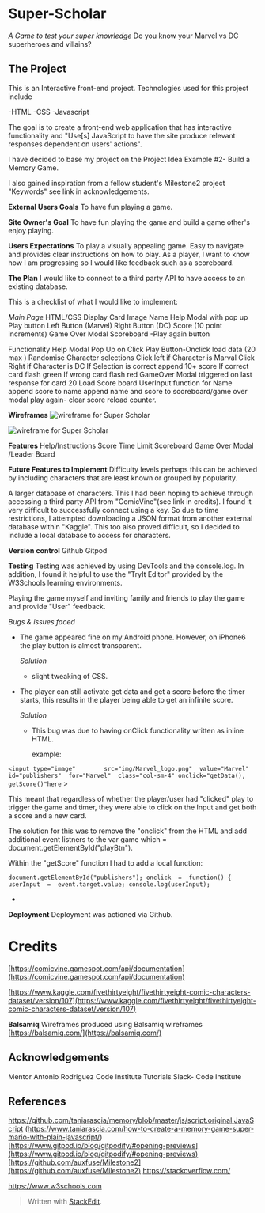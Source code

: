 
# Super-Scholar
*A Game to test your super knowledge*
Do you know your Marvel vs DC superheroes and villains?

## The Project

This is an Interactive front-end project.
Technologies used for this project include

-HTML
-CSS
-Javascript

The goal is to create a front-end web application that has interactive functionality and "Use[s] JavaScript to have the site produce relevant responses dependent on users' actions".

I have decided to base my project on the Project Idea Example #2-
Build a Memory Game.

I also gained inspiration from a fellow student's Milestone2 project "Keywords" see link in acknowledgements. 

**External Users Goals**
To have fun playing a game.

**Site Owner's Goal**
To have fun playing the game and build a game other's enjoy playing.

**Users Expectations**
To play a visually appealing game. Easy to navigate and provides clear instructions on how to play. As a player, I want to know how I am progressing so I would like feedback such as a scoreboard.

**The Plan**
I would like to connect to a third party API to have access to an existing database. 

This is a checklist of what I would like to implement:

*Main Page*
HTML/CSS
Display Card
	Image
	Name
Help Modal with pop up
Play button
Left Button (Marvel)
Right Button (DC)
Score (10 point increments)
Game Over Modal
Scoreboard
	-Play again button

Functionality
	Help Modal Pop Up on Click
	Play Button-Onclick load data (20 max )
    Randomise Character selections
	Click left if Character is Marval
	Click Right if Character is DC
	If Selection is correct append 10+ score
	If correct card flash green
	If wrong card flash red
	GameOver Modal triggered on last
	response for card 20
	Load Score board
	UserInput function for Name
    append score to name
    append name and score to                                                                            scoreboard/game over modal
    play again- clear score reload counter.

**Wireframes**
![wireframe for Super Scholar](https://res.cloudinary.com/blueag8/image/upload/v1570046738/Super%20Scholar/Desktop_Mockup_s93syp.png)

![wireframe for Super Scholar](https://res.cloudinary.com/blueag8/image/upload/v1570046738/Super%20Scholar/Smartphone_Mockup_hqr6jo)

**Features**
Help/Instructions
Score
Time Limit
Scoreboard
Game Over Modal /Leader Board

**Future Features to Implement**
Difficulty levels perhaps this can be achieved by including characters that are least known or grouped by popularity.

A larger database of characters.  This I had been hoping to achieve through accessing a third party API from "ComicVine"(see link in credits). I found it very difficult to successfully connect using a key. So due to time restrictions, I attempted downloading a JSON format from another external database within "Kaggle".  This too also proved difficult, so I decided to include a local database to access for characters.

**Version control**
Github
Gitpod

**Testing**
Testing was achieved by using DevTools and the console.log. 
In addition, I found it helpful to use the "TryIt  Editor" provided by the W3Schools learning environments.

Playing the game myself and inviting family and friends to play the game and provide "User" feedback.

*Bugs & issues faced*

 

 - The game appeared fine on my Android phone. However, on iPhone6  the play button is almost transparent.

	*Solution*
	- slight tweaking of CSS.
	
- The player can still activate get data and get a score before the timer starts, this results in the player being able to get an infinite score.

   *Solution*
    -  This bug was due to having onClick functionality written as inline HTML. 

       example:
   
`<input type="image"        src="img/Marvel_logo.png"  value="Marvel" id="publishers"  for="Marvel"  class="col-sm-4" onclick="getData(), getScore()"here` >

   This meant that regardless of whether the player/user had "clicked" play to trigger the game and timer, they were able to click on the Input and get both a score and a new card. 

The solution for this was to remove the "onclick" from the HTML and add additional event listners to the var game which = document.getElementById("playBtn").

Within the "getScore" function I had to add a local function:

    document.getElementById("publishers"); onclick  =  function() { userInput  =  event.target.value; console.log(userInput);

- 

**Deployment**
Deployment was actioned via Github.

# Credits
[https://comicvine.gamespot.com/api/documentation](https://comicvine.gamespot.com/api/documentation)

[https://www.kaggle.com/fivethirtyeight/fivethirtyeight-comic-characters-dataset/version/107](https://www.kaggle.com/fivethirtyeight/fivethirtyeight-comic-characters-dataset/version/107)

**Balsamiq**
Wireframes produced using Balsamiq wireframes
[https://balsamiq.com/](https://balsamiq.com/)

## Acknowledgements

Mentor Antonio Rodriguez
Code Institute Tutorials
Slack- Code Institute

## References

https://github.com/taniarascia/memory/blob/master/js/script.original.JavaScript
(https://www.taniarascia.com/how-to-create-a-memory-game-super-mario-with-plain-javascript/)
[https://www.gitpod.io/blog/gitpodify/#opening-previews](https://www.gitpod.io/blog/gitpodify/#opening-previews)
[https://github.com/auxfuse/Milestone2](https://github.com/auxfuse/Milestone2)
https://stackoverflow.com/

https://www.w3schools.com
> Written with [StackEdit](https://stackedit.io/).
<!--stackedit_data:
eyJoaXN0b3J5IjpbMTE2NzQzMjAxOSwzMzEzNDEzNzYsLTM0Mj
IyNzA0OSwtMTc2NTYyOTQ3MiwxMDk5NTI1ODE1LDEzMjI5NTU4
MDgsODg1MTU5NzQyLDczMDk5ODExNl19
-->